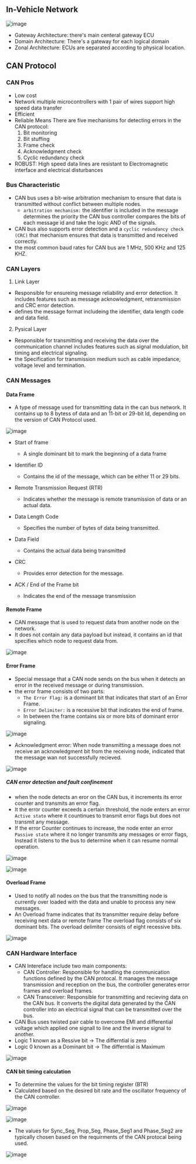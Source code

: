 
## In-Vehicle Network 

![image](https://github.com/MohamedBadr552002/Embedded-Systems/assets/108628976/2cc7dcfd-96ae-4868-9d5d-a567119f8ad8)

* Gateway Architecture: there's main centeral gateway ECU
* Domain Architecture: There's a gateway for each logical domain
* Zonal Architecture: ECUs are separated according to physical location. 

## CAN Protocol
### CAN Pros
* Low cost
* Network multiple microcontrollers with 1 pair of wires support high speed data transfer 
* Efficient
* Reliable Means There are five mechanisms for detecting errors in the CAN protocol:
  1) Bit monitoring
  2) Bit stuffing
  3) Frame check
  4) Acknowledgment check
  5) Cyclic redundancy check
* ROBUST: High speed data lines are resistant to Electromagnetic interface and electrical disturbances

### Bus Characteristic
* CAN bus uses a bit-wise arbitration mechanism to ensure that data is transmitted without conflict between multiple nodes.
  *  `arbitration mechanism:` the identifier is included in the message determines the priority the CAN bus controller compares the bits of each message id and take the logic AND of the signals. 
* CAN bus also supports error detection and a `cyclic redundancy check (CRC)` that mechanism ensures that data is transmitted and received correctly.
* the most common baud rates for CAN bus are 1 MHz, 500 KHz and 125 KHZ.

### CAN Layers
1) Link Layer
   
  *  Responsible for ensureing message reliability and error detection. It includes features such as message acknowledgment, retransmission and CRC error detection.
  *  defines the message format includeing the identifier, data length code and data field.

2) Pysical Layer

  * Responsible for transmitting and receiving the data over the communication channel includes features such as signal modulation, bit timing and electrical signaling.
  * the Specification for transmission medium such as cable impedance, voltage level and termination.

### CAN Messages

#### Data Frame

* A type of message used for transmitting data in the can bus network. It contains up to 8 bytess of data and an 11-bit or 29-bit Id, depending on the version of CAN Protocol used.

![image](https://github.com/MohamedBadr552002/Embedded-Systems/assets/108628976/49a2c40c-9292-42a9-a61e-133ec21a5bae)


* Start of frame
  * A single dominant bit to mark the beginning of a data frame

*  Identifier ID
   * Contains the id of the message, which can be either 11 or 29 bits.

* Remote Transmission Request (RTR)
  * Indicates whether the message is remote transmission of data or an actual data.
 
* Data Length Code
  * Specifies the number of bytes of data being transmitted.
 
* Data Field
   * Contains the actual data being transmitted
  
* CRC
  * Provides error detection for the message.

* ACK / End of the Frame bit
  * Indicates the end of the message transmission 


#### Remote Frame

* CAN message that is used to request data from another node on the network.
* It does not contain any data payload but instead, it contains an id that specifies which node to request data from.

![image](https://github.com/MohamedBadr552002/Embedded-Systems/assets/108628976/2e9747fe-04da-490b-b9dd-fb57fb62d267)

#### Error Frame

* Special message that a CAN node sends on the bus when it detects an error in the received message or during transmission.
* the error frame consists of two parts:
  * `The Error Flag:` is a dominant bit that indicates that start of an Error Frame.
  * `Error Delimiter:` is a recessive bit that indicates the end of frame.
  * In between the frame contains six or more bits of dominant error signaling. 

![image](https://github.com/MohamedBadr552002/Embedded-Systems/assets/108628976/4c1112aa-f23d-4112-88a4-fb20aff57d28)

* Acknowledgment error: When node transmitting a message does not receive an acknowledgment bit from the receiving node, indicated that the message wan not successfully recieved.

![image](https://github.com/MohamedBadr552002/Embedded-Systems/assets/108628976/85edeb9d-df74-4be5-b41a-1215ab72bae6)

##### CAN error detection and fault confinement
* when the node detects an eror on the CAN bus, it increments its error counter and transmits an error flag.
* It the error counter exceeds a certain threshold, the node enters an error `Active state` where it countinues to transmit error flags but does not transmit any message.
* If the error Counter continues to increase, the node enter an error `Passive state` where it no longer transmits any messages or error flags, Instead it listens to the bus to determine when it can resume normal operation.

![image](https://github.com/MohamedBadr552002/Embedded-Systems/assets/108628976/f60d37f6-866f-4d90-8c12-03f1085e138d)

![image](https://github.com/MohamedBadr552002/Embedded-Systems/assets/108628976/946702db-e0f9-4845-839d-0d91d3af59ce)

#### Overload Frame

* Used to notify all nodes on the bus that the transmitting node is currently over loaded with the data and unable to process any new messages.
*  An Overload frame indicates that its transmitter require delay before receiving next data or remote frame The overload flag consists of six dominant bits. The overload delimiter consists of eight recessive bits. 

![image](https://github.com/MohamedBadr552002/Embedded-Systems/assets/108628976/0da74759-4938-4899-bbe8-6c2884f5cf9e)

### CAN Hardware Interface
* CAN Intereface include two main components:
  * CAN Controller: Responsible for handling the communication functions defined by the CAN protocal. It manages the message transmission and reception on the bus, the controller generates error frames and overload frames.
  * CAN Transceiver: Responsible for transmitting and recieving data on the CAN bus. It converts the digiital data generated by the CAN controller into an electrical signal that can be transmitted over the bus.  
* CAN Bus uses twisted pair cable to overcome EMI and differential voltage which applied one signall to line and the inverse signal to another.
* Logic 1 known as a Ressive bit -> The differntial is zero
* Logic 0 known as a Dominant bit -> The differntial is Maximum

![image](https://github.com/MohamedBadr552002/Embedded-Systems/assets/108628976/684c2da2-f24b-4d8b-bb94-755c5c0df058)

#### CAN bit timing calculation
* To determine the values for the bit timing register (BTR)
* Calculated based on the desired bit rate and the oscillator frequency of the CAN controller.

![image](https://github.com/MohamedBadr552002/Embedded-Systems/assets/108628976/89b9df6d-113a-42f1-880e-c0b4266f1f65)

![image](https://github.com/MohamedBadr552002/Embedded-Systems/assets/108628976/66f15343-d259-4bad-bc0e-888abee4faaf)


* The values for Sync_Seg, Prop_Seg, Phase_Seg1 and Phase_Seg2 are typically chosen based on the requirments of the CAN protocal being used.

 ![image](https://github.com/MohamedBadr552002/Embedded-Systems/assets/108628976/fb26dc88-8d2c-4c01-9a8c-cde357c71758)

